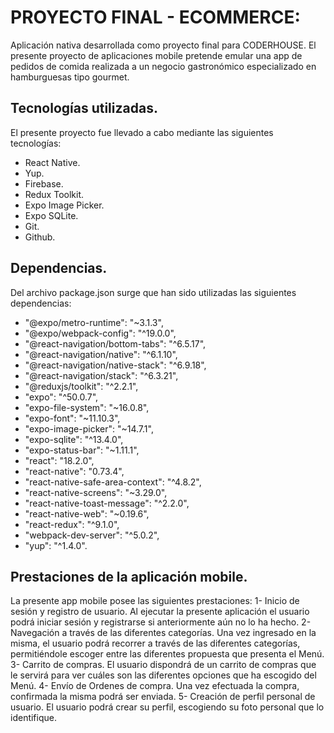 # PROYECTO FINAL - ECOMMERCE:
Aplicación nativa desarrollada como proyecto final para CODERHOUSE. El presente proyecto de aplicaciones mobile pretende emular una app de pedidos de comida realizada a un negocio gastronómico especializado en hamburguesas tipo gourmet. 

## Tecnologías utilizadas.
El presente proyecto fue llevado a cabo mediante las siguientes tecnologías: 
* React Native.
* Yup.
* Firebase.
* Redux Toolkit.
* Expo Image Picker.
* Expo SQLite.
* Git.
* Github.

## Dependencias.
Del archivo package.json surge que han sido utilizadas las siguientes dependencias:
*   "@expo/metro-runtime": "~3.1.3",
*   "@expo/webpack-config": "^19.0.0",
*   "@react-navigation/bottom-tabs": "^6.5.17",
*   "@react-navigation/native": "^6.1.10",
*   "@react-navigation/native-stack": "^6.9.18",
*   "@react-navigation/stack": "^6.3.21",
*   "@reduxjs/toolkit": "^2.2.1",
*    "expo": "^50.0.7",
*    "expo-file-system": "~16.0.8",
*    "expo-font": "~11.10.3",
*    "expo-image-picker": "~14.7.1",
*    "expo-sqlite": "^13.4.0",
*    "expo-status-bar": "~1.11.1",
*    "react": "18.2.0",
*    "react-native": "0.73.4",
*    "react-native-safe-area-context": "^4.8.2",
*    "react-native-screens": "~3.29.0",
*    "react-native-toast-message": "^2.2.0",
*    "react-native-web": "~0.19.6",
*    "react-redux": "^9.1.0",
*    "webpack-dev-server": "^5.0.2",
*    "yup": "^1.4.0".

## Prestaciones de la aplicación mobile.
La presente app mobile posee las siguientes prestaciones:
    1- Inicio de sesión y registro de usuario.
            Al ejecutar la presente aplicación el usuario podrá iniciar sesión y registrarse si anteriormente aún no lo ha hecho.
    2- Navegación a través de las diferentes categorías.
            Una vez ingresado en la misma, el usuario podrá recorrer a través de las diferentes categorías, permitiéndole escoger entre las diferentes propuesta que presenta el Menú.
    3- Carrito de compras.
            El usuario dispondrá de un carrito de compras que le servirá para ver cuáles son las diferentes opciones que ha escogido del Menú.
    4- Envío de Ordenes de compra.
            Una vez efectuada la compra, confirmada la misma podrá ser enviada.
    5- Creación de perfil personal de usuario.
            El usuario podrá crear su perfil, escogiendo su foto personal que lo identifique.
